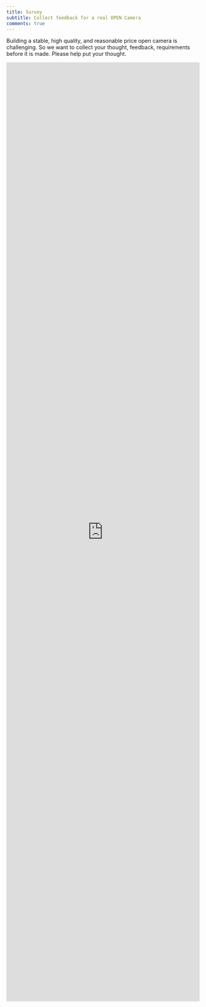 ```yaml
---
title: Survey
subtitle: Collect feedback for a real OPEN Camera
comments: true
---
```


Building a stable, high quality, and reasonable price open camera is challenging. So we want to collect your thought, feedback, requirements before it is made. Please help put your thought.

<iframe src="https://docs.google.com/forms/d/e/1FAIpQLSe-2oB_BUgCfvfW8jGpMJpMt9cPNb0VwXc_OI9TljBHFVpGEA/viewform?usp=sf_link" width="100%" height="2450" frameborder="0" marginheight="0" marginwidth="0">loading…</iframe>